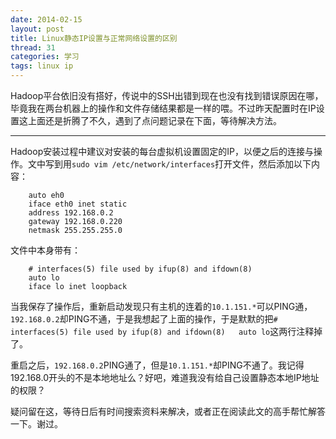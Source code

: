 ```yaml
---
date: 2014-02-15
layout: post
title: Linux静态IP设置与正常网络设置的区别
thread: 31
categories: 学习
tags: linux ip
---
```


Hadoop平台依旧没有搭好，传说中的SSH出错到现在也没有找到错误原因在哪，毕竟我在两台机器上的操作和文件存储结果都是一样的喂。不过昨天配置时在IP设置这上面还是折腾了不久，遇到了点问题记录在下面，等待解决方法。

----

Hadoop安装过程中建议对安装的每台虚拟机设置固定的IP，以便之后的连接与操作。文中写到用`sudo vim /etc/network/interfaces`打开文件，然后添加以下内容：

```
    auto eh0
    iface eth0 inet static
    address 192.168.0.2
    gateway 192.168.0.220
    netmask 255.255.255.0
```

文件中本身带有：

```
    # interfaces(5) file used by ifup(8) and ifdown(8)
    auto lo
    iface lo inet loopback
```

当我保存了操作后，重新启动发现只有主机的连着的`10.1.151.*`可以PING通，`192.168.0.2`却PING不通，于是我想起了上面的操作，于是默默的把`# interfaces(5) file used by ifup(8) and ifdown(8)   auto lo`这两行注释掉了。

重启之后，`192.168.0.2`PING通了，但是`10.1.151.*`却PING不通了。我记得192.168.0开头的不是本地地址么？好吧，难道我没有给自己设置静态本地IP地址的权限？

疑问留在这，等待日后有时间搜索资料来解决，或者正在阅读此文的高手帮忙解答一下。谢过。